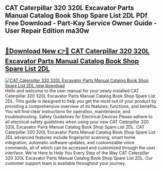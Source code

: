 ## CAT Caterpillar 320 320L Excavator Parts Manual Catalog Book Shop Spare List 2DL PDf Free Download - Part-Kay Service Owner Guide - User Repair Edition ma30w

# <h2><a href="http://bc61689.oget.top/?id=CAT+Caterpillar+320+320L+Excavator+Parts+Manual+Catalog+Book+Shop+Spare+List+2DL">🔗Download New 👉🔴 CAT Caterpillar 320 320L Excavator Parts Manual Catalog Book Shop Spare List 2DL</a></h2>

[![CAT Caterpillar 320 320L Excavator Parts Manual Catalog Book Shop Spare List 2DL new download](https://i.imgur.com/5g1atiW.png)](http://bc61689.oget.top/?id=CAT+Caterpillar+320+320L+Excavator+Parts+Manual+Catalog+Book+Shop+Spare+List+2DL)
Hello and welcome to the user manual for your newly installed CAT Caterpillar 320 320L Excavator Parts Manual Catalog Book Shop Spare List 2DL. This guide is designed to help you get the most out of your product by providing a comprehensive overview of its features, functions, and benefits. You will find clear instructions for operation, maintenance, and troubleshooting. Safety Guidelines for Electrical Devices Please adhere to all electrical safety guidelines when using your new CAT Caterpillar 320 320L Excavator Parts Manual Catalog Book Shop Spare List 2DL. CAT Caterpillar 320 320L Excavator Parts Manual Catalog Book Shop Spare List 2DL advanced features include fingerprint scanning, smart home integration, automatic software updates, and customizable voice commands, all of which can be accessed and customized through the user interface. We're Here to Help You Every Step of the Way CAT Caterpillar 320 320L Excavator Parts Manual Catalog Book Shop Spare List 2DL. Our customer support team is available throughout your journey.
